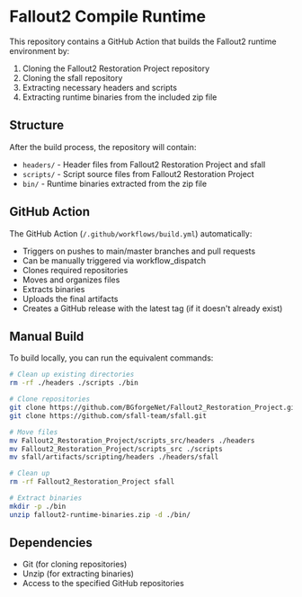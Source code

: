 # Fallout2 Compile Runtime

This repository contains a GitHub Action that builds the Fallout2 runtime environment by:

1. Cloning the Fallout2 Restoration Project repository
2. Cloning the sfall repository
3. Extracting necessary headers and scripts
4. Extracting runtime binaries from the included zip file

## Structure

After the build process, the repository will contain:

- `headers/` - Header files from Fallout2 Restoration Project and sfall
- `scripts/` - Script source files from Fallout2 Restoration Project
- `bin/` - Runtime binaries extracted from the zip file

## GitHub Action

The GitHub Action (`/.github/workflows/build.yml`) automatically:

- Triggers on pushes to main/master branches and pull requests
- Can be manually triggered via workflow_dispatch
- Clones required repositories
- Moves and organizes files
- Extracts binaries
- Uploads the final artifacts
- Creates a GitHub release with the latest tag (if it doesn't already exist)

## Manual Build

To build locally, you can run the equivalent commands:

```bash
# Clean up existing directories
rm -rf ./headers ./scripts ./bin

# Clone repositories
git clone https://github.com/BGforgeNet/Fallout2_Restoration_Project.git
git clone https://github.com/sfall-team/sfall.git

# Move files
mv Fallout2_Restoration_Project/scripts_src/headers ./headers
mv Fallout2_Restoration_Project/scripts_src ./scripts
mv sfall/artifacts/scripting/headers ./headers/sfall

# Clean up
rm -rf Fallout2_Restoration_Project sfall

# Extract binaries
mkdir -p ./bin
unzip fallout2-runtime-binaries.zip -d ./bin/
```

## Dependencies

- Git (for cloning repositories)
- Unzip (for extracting binaries)
- Access to the specified GitHub repositories
